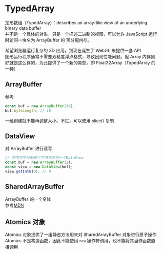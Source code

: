 # TypedArray

定形数组（TypedArray）：describes an array-like view of an underlying binary data buffer  
并不是一个具体的对象，只是一个描述二进制的视图，可以允许 JavaScript 运行时访问一块名为 ArrayBuffer 的 预分配内存。

希望浏览器运行复杂的 3D 应用，到现在诞生了 WebGL 来提供一套 API  
图形运行程序通常不需要双精度浮点格式，导致出现性能问题。但 Array 内存刚好就是这么存的，为此提供了一个新的类型，即 Float32Array（TypedArray 的一种）

## ArrayBuffer

[参考](https://sagittarius-rev.gitbooks.io/understanding-ecmascript-6-zh-ver/content/chapter_10.html)

```js
const buf = new ArrayBuffer(16);
buf.byteLength; // 16
```

一经创建就不能再调整大小。不过，可以使用 slice() 复制

## DataView

对 ArrayBuffer 进行读写

```js
// 在内存中分配两个字节并声明一个DataView
const buf = new ArrayBuffer(2);
const view = new DataView(buf);
view.getInt8(0); // 0
```

## SharedArrayBuffer

ArrayBuffer 的一个变体  
参考[MDN](https://developer.mozilla.org/zh-CN/docs/Web/JavaScript/Reference/Global_Objects/SharedArrayBuffer)

## Atomics 对象

Atomics 对象提供了一组静态方法用来对 SharedArrayBuffer 对象进行原子操作  
Atomics 不是构造函数，因此不能使用 `new` 操作符调用，也不能将其当作函数直接调用
